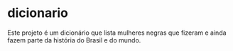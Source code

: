 # dicionario
Este projeto é um dicionário que lista mulheres negras que fizeram e ainda fazem parte da história do Brasil e do mundo.
